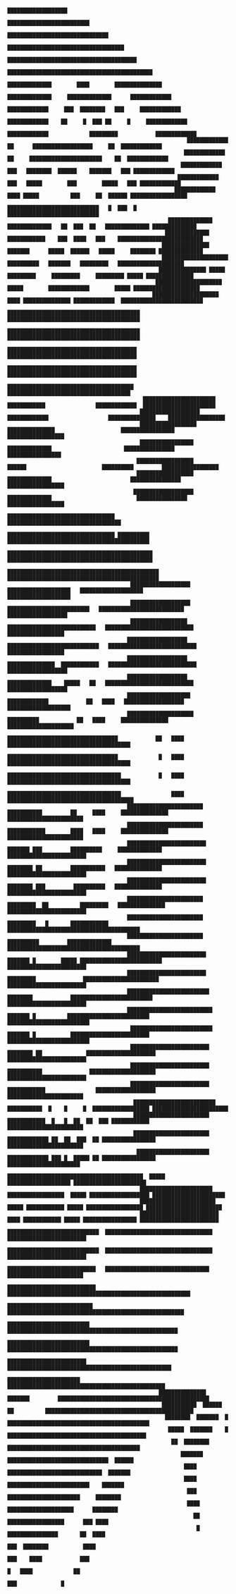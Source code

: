                                                                                     ███████████████████                                                                                  
                                                                                ██████████████████████████                                                                               
                                                                            ████████████████████████████████                                                                             
                                                                          █████████████████████████████████████                                                                          
                                                                        █████████████████████████████████████████                                                                        
                                                                     ██████████████████████████████████████████████                                                                      
                                                                    ██████████████        ████        ███████████████                                                                    
                                                                  ██████████████     ██████████████      █████████████                                                                   
                                                                 █████████████     ███  ████████   ███     █████████████                                                                 
                                                                █████████████    ██     █  ███ ██     █     █████████████                                                                
                                                              █████████████             █████████            █████████████                                                               
                                                             █████████████ ██      ███████████████████     ██  █████████████                                                             
                                                            █████████████ ██     ███████████████████████    ██  █████████████                                                            
                                                           █████████████ ███   ████████  ██████    ███████   ███ █████████████                                                           
                                                          █████████████ ███   █████        ███        █████   ███ █████████████                                                          
                                                         █████████████ ████ █████          ███     ██  ██████ ██████████████████                                                         
                                                        █████████████████████████████   █  ███  █   █████████████████████████████                                                        
                                                       ██████████████ ██████████████   ██  ███  ██   ██████████████ ██████████████                                                       
                                                      ██████████████ ████████████    ███  ████   ███    ███████████████████████████                                                      
                                                     ███████████████ ███████      █████  ██████   █████     ████████ ██████████████                                                      
                                                     █████████████████████  ██████████   ███████   █████████   █████████████████████                                                     
                                                    ███████████████ █████ █████████     █████████     █████████ █████ ███████████████                                                    
                                                   █████████████████████ █████        █████████████        █████ █████████████████████                                                   
                                                  █████████████████████ ████ ███████████████ █████████████  ██████████████████████████                                                   
                                                  ██████████████████████████████████████████ ██████████████████████████████████████████                                                  
                                                 ██████████████████████████████████████████   ██████████████████████████████████████████                                                 
                                                 █████████████████████████████████████████     █████████████████████████████████████████                                                 
                                                █████████████████████████████████████████       █████████████████████████████████████████                                                
                                               ████████████████████████████████████████           ███████████████████████████████████████                                                
                                               ███████████████████████  ████████████                █████████████  ███████████████████████                                               
                                              ███████████████████    █████████████                   ███████████████    ██████████████████                                               
                                              ██████████████████  ███████████████                     █████████████████  ██████████████████                                              
                                              █████████████████   ██████████████                       ████████████████   █████████████████                                              
                                             ██████████████████          ██████                        ██████████         ██████████████████                                             
                                             ██████████████████  ██████████████                         ████████████████  ██████████████████                                             
                                            ███████████████████ ██████████████                           ████████████████ ██████████████████                                             
                                            ██████████████████████████████████                           ████████████████████████████████████                                            
                                            ██████████████████████████████████ ██████████       █████████████████████████████████████████████                                            
                                            ██████████████████████████████████████████████     ██████████████████████████████████████████████                                            
                                           ████████████████████████████████████████████████   ████████████████████████████████████████████████                                           
                                           ███████████████████         ████████████████████   ████████████████████        ████████████████████                                           
                                           ███████████████████   ██████████████████████████   ███████████████████████████  ███████████████████                                           
                                           ██████████████████  ████████████████████████████   ████████████████████████████  ██████████████████                                           
                                          ███████████████████ █████████████████████████████   ████████████████████████████  ██████████████████                                           
                                          ███████████████████ ███████████████  ████████████   ████████████████████████████  ███████████████████                                          
                                          ███████████████████  ██████████████    █████   ██   ████████████████████████████  ███████████████████                                          
                                          ████████████████████  █████████████            ██   ████   ███████████████████   ████████████████████                                          
                                          █████████████████████    ██████████            ██   ████     ███████████████    █████████████████████                                          
                                          ███████████████████████████████████            ██   ████      ███████████████████████████████████████                                          
                                          ███████████████████████████████████             █   ████      ███████████████████████████████████████                                          
                                          ████████████████████████████████████            █   ████      ███████████████████████████████████████                                          
                                          ████████████████████████████████████                ████     ████████████████████████████████████████                                          
                                          ████████████████████████ ███████████         ██     ████     ███████████████ ████████████████████████                                          
                                          ████████████████████████ ████████████        ████   ████     ███████████████ ████████████████████████                                          
                                          █████████████████████████ ███████ ███         ██████████     ██████████████ █████████████████████████                                          
                                          █████████████████████████ ████████ ██         ███████████   ███████████████ █████████████████████████                                          
                                          █████████████████████████ ████████ ███         ██████████   ███████████████ █████████████████████████                                          
                                          ████████████████████████ █████████  ██          █████████   ███████████████ █████████████████████████                                          
                                          ████████████████████████ █████████   █       ████████████  ██████████████████████████████████████████                                          
                                          ████████████████████████ ██████████         ██████████████ ██████████████████████████████████████████                                          
                                          █████████████████████████ ███████ █        █████ ██████████████████████████ █████████████████████████                                          
                                          █████████████████████████ █████████               ████████████████████████  █████████████████████████                                          
                                          ██████████████████████████ ████████            ██████████████████████████  █████████████████████████                                           
                                          ███████████████████████████ ███████ █          ██████████████████████████ ██████████████████████████                                           
                                           ██████████████████████████ ███████ █           █████████████████████████ ██████████████████████████                                           
                                           █████████████████████████ ████████ ██              ██████████████████████ █████████████████████████                                           
                                           █████████████████████████ ███████████               █████████████████████ █████████████████████████                                           
                                           █████████████████████████ ████████████                ███████████████████ ████████████████████████                                            
                                            ██████████████████████████ ███████████  █    █     █  ██████████████████ ████████████████████████                                            
                                            ████████████████████████  ████████████  █   █  ██  ██  ███ ████████████  ████████████████████████                                            
                                            ████████████████████████ █████████████ ██  ██  ███  ██ █████████████████ ████████████████████████                                            
                                             ███████████████████████ █████████████ ███ █  █████ ██ █████████████████ ███████████████████████                                             
                                             ███████████████████████████████████████████  █████ ████████████████████ ███████████████████████                                             
                                              ███████████████████████ ██████████████████  █████ ███████████████████ ███████████████████████                                              
                                              ████████████████████████ █████ ████████████ █████ ██████████████████ ████████████████████████                                              
                                              █████████████████████████ ████ ████████████ █████ █████████████████ █████████████████████████                                              
                                               █████████████████████████████  ██████████████████████████████████ █████████████████████████                                               
                                               █████████████████████████████  ██████████████████████████████████ █████████████████████████                                               
                                                ████████████████████████████   █████████████████████████████████ ████████████████████████                                                
                                                ████████████████████████████   ██████████████████████████████████████████████████████████                                                
                                                 ███████████████████████████    ████████████████████████████████████████████████████████                                                 
                                                  ██████████████████████████     ██████████████████████████████████████████████████████                                                  
                                                  ██████████████████████████     ██████████████████████████████████████████████████████                                                  
                                                   █████████████████████████      ████████████████████████████████████████████████████                                                   
                                                    ███████████████████████        ██████████████████████████████████████████████████                                                    
                                                    ███████████████ ███████         ████████████████████████████████████████████████                                                     
                                                     ███████████  ██████ ██          ███████████████████████████████████████████████                                                     
                                                      ████████  ███████  █            █████████████████████████████████████████████                                                      
                                                       █████  ███████    █            ████████████████████████████████████████████                                                       
                                                        ██  ████████                   ██████████████████████████████████████████                                                        
                                                           ███████                      ████████████████████████████████  ██████                                                         
                                                            ████                        ██████████████████████████████  ███████                                                          
                                                            ████                         ██████████████████████████    ███████                                                           
                                                             ███                         ███████████████████████     ████████                                                            
                                                             ████                        █████████████████████      ████████                                                             
                                                               ██                         ██████████████████      ███ ████                                                               
                                                                █                         ████████████████       ██  ████                                                                
                                                                                           ███  ████████           ████                                                                  
                                                                                           ███    ████            ███                                                                    
                                                                                            █   ████             ██                                                                      
                                                                                               ███              █                                                                        
